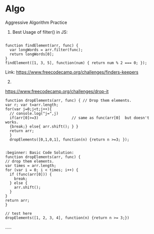 # Algo
Aggressive Algorithm Practice 

1) Best Usage of filter() in JS:

~~~

function findElement(arr, func) {
  var longWords = arr.filter(func);
  return longWords[0];
}
findElement([1, 3, 5], function(num) { return num % 2 === 0; });

~~~

Link: https://www.freecodecamp.org/challenges/finders-keepers 


2)

https://www.freecodecamp.org/challenges/drop-it

~~~
function dropElements(arr, func) { // Drop them elements.
var r; var t=arr.length; 
for(var j=0;j<t;j++){ 
  // console.log("j=",j) 
  if(arr[0]>=3)               // same as func(arr[0]  but doesn't works.
  {break;} else{ arr.shift(); } } 
  return arr;
  } 
  dropElements([0,1,0,1], function(n) {return n >=3; });
  
  ~~~
  
  
  ~~~
  :beginner: Basic Code Solution:
function dropElements(arr, func) {
  // drop them elements.
  var times = arr.length;
  for (var i = 0; i < times; i++) {
    if (func(arr[0])) {
      break;
    } else {
      arr.shift();
    }
  }
  return arr;
}

// test here
dropElements([1, 2, 3, 4], function(n) {return n >= 3;})

~~~
  
.....
  
  
  

